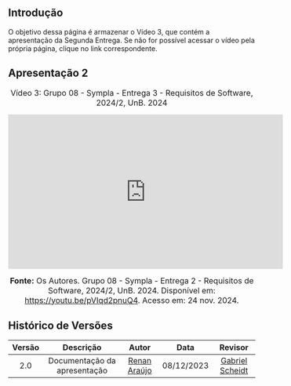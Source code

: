 ## Introdução

O objetivo dessa página é armazenar o Vídeo 3, que contém a apresentação da Segunda Entrega. Se não for possível acessar o vídeo pela própria página, clique no link correspondente.

## Apresentação 2
<div style="text-align: center">

<font size="3"><p style="text-align: center">Vídeo 3: Grupo 08 - Sympla - Entrega 3 - Requisitos de Software, 2024/2, UnB. 2024</p></font>


<iframe width="560" height="315" src="https://www.youtube.com/embed/pVIqd2pnuQ4" title="YouTube video player" frameborder="0" allow="accelerometer; autoplay; clipboard-write; encrypted-media; gyroscope; picture-in-picture; web-share" referrerpolicy="strict-origin-when-cross-origin" allowfullscreen></iframe>

<font size="3"><p style="text-align: center"><b>Fonte:</b> Os Autores. Grupo 08 - Sympla - Entrega 2 - Requisitos de Software, 2024/2, UnB. 2024. Disponível em: <a href="https://youtu.be/pVIqd2pnuQ4">https://youtu.be/pVIqd2pnuQ4</a>. Acesso em: 24 nov. 2024.</p></font>
</div>

## Histórico de Versões

| Versão |          Descrição              |     Autor      |      Data      |   Revisor     | 
|:------:|:-------------------------------:|:--------------:|:--------------:|:-------------:|
2.0 |  Documentação da apresentação | [Renan Araújo](https://github.com/renantfm4)  | 08/12/2023 |[Gabriel Scheidt](https://github.com/Gxaite)
